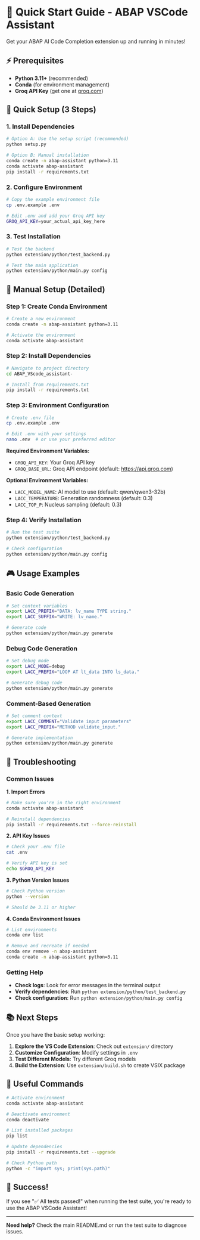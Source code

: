 # 🚀 Quick Start Guide - ABAP VSCode Assistant

Get your ABAP AI Code Completion extension up and running in minutes!

## ⚡ Prerequisites

- **Python 3.11+** (recommended)
- **Conda** (for environment management)
- **Groq API Key** (get one at [groq.com](https://groq.com))

## 🎯 Quick Setup (3 Steps)

### 1. Install Dependencies

```bash
# Option A: Use the setup script (recommended)
python setup.py

# Option B: Manual installation
conda create -n abap-assistant python=3.11
conda activate abap-assistant
pip install -r requirements.txt
```

### 2. Configure Environment

```bash
# Copy the example environment file
cp .env.example .env

# Edit .env and add your Groq API key
GROQ_API_KEY=your_actual_api_key_here
```

### 3. Test Installation

```bash
# Test the backend
python extension/python/test_backend.py

# Test the main application
python extension/python/main.py config
```

## 🔧 Manual Setup (Detailed)

### Step 1: Create Conda Environment

```bash
# Create a new environment
conda create -n abap-assistant python=3.11

# Activate the environment
conda activate abap-assistant
```

### Step 2: Install Dependencies

```bash
# Navigate to project directory
cd ABAP_VScode_assistant-

# Install from requirements.txt
pip install -r requirements.txt
```

### Step 3: Environment Configuration

```bash
# Create .env file
cp .env.example .env

# Edit .env with your settings
nano .env  # or use your preferred editor
```

**Required Environment Variables:**
- `GROQ_API_KEY`: Your Groq API key
- `GROQ_BASE_URL`: Groq API endpoint (default: https://api.groq.com)

**Optional Environment Variables:**
- `LACC_MODEL_NAME`: AI model to use (default: qwen/qwen3-32b)
- `LACC_TEMPERATURE`: Generation randomness (default: 0.3)
- `LACC_TOP_P`: Nucleus sampling (default: 0.3)

### Step 4: Verify Installation

```bash
# Run the test suite
python extension/python/test_backend.py

# Check configuration
python extension/python/main.py config
```

## 🎮 Usage Examples

### Basic Code Generation

```bash
# Set context variables
export LACC_PREFIX="DATA: lv_name TYPE string."
export LACC_SUFFIX="WRITE: lv_name."

# Generate code
python extension/python/main.py generate
```

### Debug Code Generation

```bash
# Set debug mode
export LACC_MODE=debug
export LACC_PREFIX="LOOP AT lt_data INTO ls_data."

# Generate debug code
python extension/python/main.py generate
```

### Comment-Based Generation

```bash
# Set comment context
export LACC_COMMENT="Validate input parameters"
export LACC_PREFIX="METHOD validate_input."

# Generate implementation
python extension/python/main.py generate
```

## 🐛 Troubleshooting

### Common Issues

**1. Import Errors**
```bash
# Make sure you're in the right environment
conda activate abap-assistant

# Reinstall dependencies
pip install -r requirements.txt --force-reinstall
```

**2. API Key Issues**
```bash
# Check your .env file
cat .env

# Verify API key is set
echo $GROQ_API_KEY
```

**3. Python Version Issues**
```bash
# Check Python version
python --version

# Should be 3.11 or higher
```

**4. Conda Environment Issues**
```bash
# List environments
conda env list

# Remove and recreate if needed
conda env remove -n abap-assistant
conda create -n abap-assistant python=3.11
```

### Getting Help

- **Check logs**: Look for error messages in the terminal output
- **Verify dependencies**: Run `python extension/python/test_backend.py`
- **Check configuration**: Run `python extension/python/main.py config`

## 📚 Next Steps

Once you have the basic setup working:

1. **Explore the VS Code Extension**: Check out `extension/` directory
2. **Customize Configuration**: Modify settings in `.env`
3. **Test Different Models**: Try different Groq models
4. **Build the Extension**: Use `extension/build.sh` to create VSIX package

## 🔗 Useful Commands

```bash
# Activate environment
conda activate abap-assistant

# Deactivate environment
conda deactivate

# List installed packages
pip list

# Update dependencies
pip install -r requirements.txt --upgrade

# Check Python path
python -c "import sys; print(sys.path)"
```

## 🎉 Success!

If you see "✅ All tests passed!" when running the test suite, you're ready to use the ABAP VSCode Assistant!

---

**Need help?** Check the main README.md or run the test suite to diagnose issues.
